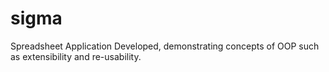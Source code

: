 # sigma
Spreadsheet Application Developed, demonstrating concepts of OOP such as extensibility and re-usability.
